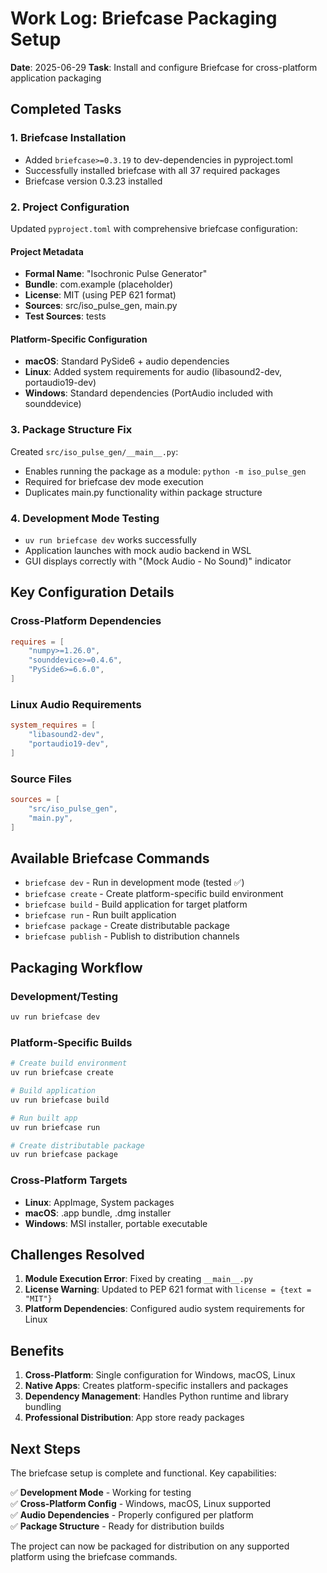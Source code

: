 # Work Log: Briefcase Packaging Setup
**Date**: 2025-06-29
**Task**: Install and configure Briefcase for cross-platform application packaging

## Completed Tasks

### 1. Briefcase Installation
- Added `briefcase>=0.3.19` to dev-dependencies in pyproject.toml
- Successfully installed briefcase with all 37 required packages
- Briefcase version 0.3.23 installed

### 2. Project Configuration
Updated `pyproject.toml` with comprehensive briefcase configuration:

#### Project Metadata
- **Formal Name**: "Isochronic Pulse Generator"
- **Bundle**: com.example (placeholder)
- **License**: MIT (using PEP 621 format)
- **Sources**: src/iso_pulse_gen, main.py
- **Test Sources**: tests

#### Platform-Specific Configuration
- **macOS**: Standard PySide6 + audio dependencies
- **Linux**: Added system requirements for audio (libasound2-dev, portaudio19-dev)
- **Windows**: Standard dependencies (PortAudio included with sounddevice)

### 3. Package Structure Fix
Created `src/iso_pulse_gen/__main__.py`:
- Enables running the package as a module: `python -m iso_pulse_gen`
- Required for briefcase dev mode execution
- Duplicates main.py functionality within package structure

### 4. Development Mode Testing
- `uv run briefcase dev` works successfully
- Application launches with mock audio backend in WSL
- GUI displays correctly with "(Mock Audio - No Sound)" indicator

## Key Configuration Details

### Cross-Platform Dependencies
```toml
requires = [
    "numpy>=1.26.0",
    "sounddevice>=0.4.6", 
    "PySide6>=6.6.0",
]
```

### Linux Audio Requirements
```toml
system_requires = [
    "libasound2-dev",
    "portaudio19-dev",
]
```

### Source Files
```toml
sources = [
    "src/iso_pulse_gen",
    "main.py",
]
```

## Available Briefcase Commands

- `briefcase dev` - Run in development mode (tested ✅)
- `briefcase create` - Create platform-specific build environment
- `briefcase build` - Build application for target platform
- `briefcase run` - Run built application
- `briefcase package` - Create distributable package
- `briefcase publish` - Publish to distribution channels

## Packaging Workflow

### Development/Testing
```bash
uv run briefcase dev
```

### Platform-Specific Builds
```bash
# Create build environment
uv run briefcase create

# Build application  
uv run briefcase build

# Run built app
uv run briefcase run

# Create distributable package
uv run briefcase package
```

### Cross-Platform Targets
- **Linux**: AppImage, System packages
- **macOS**: .app bundle, .dmg installer
- **Windows**: MSI installer, portable executable

## Challenges Resolved

1. **Module Execution Error**: Fixed by creating `__main__.py`
2. **License Warning**: Updated to PEP 621 format with `license = {text = "MIT"}`
3. **Platform Dependencies**: Configured audio system requirements for Linux

## Benefits

1. **Cross-Platform**: Single configuration for Windows, macOS, Linux
2. **Native Apps**: Creates platform-specific installers and packages
3. **Dependency Management**: Handles Python runtime and library bundling
4. **Professional Distribution**: App store ready packages

## Next Steps

The briefcase setup is complete and functional. Key capabilities:

✅ **Development Mode** - Working for testing  
✅ **Cross-Platform Config** - Windows, macOS, Linux supported  
✅ **Audio Dependencies** - Properly configured per platform  
✅ **Package Structure** - Ready for distribution builds  

The project can now be packaged for distribution on any supported platform using the briefcase commands.
